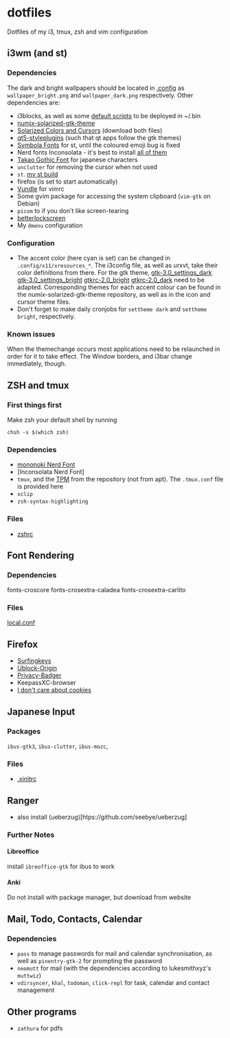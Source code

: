 dotfiles
========

Dotfiles of my i3, tmux, zsh and vim configuration

i3wm (and st)
----------------

### Dependencies
The dark and bright wallpapers should be located in [.config](Home/.config/) as `wallpaper_bright.png` and `wallpaper_dark.png` respectively.
Other dependencies are:
- i3blocks, as well as some [default scripts](https://github.com/vivien/i3blocks-contrib) to be deployed in ~/.bin
- [numix-solarized-gtk-theme](https://aur.archlinux.org/packages/gtk-theme-numix-solarized)
- [Solarized Colors and Cursors](https://www.gnome-look.org/p/1312499/) (download both files)
- [qt5-styleplugins](https://aur.archlinux.org/qt5-styleplugins.git) (such that qt apps follow the gtk themes)
- [Symbola Fonts](https://aur.archlinux.org/packages/otf-symbola) for st, until the coloured emoji bug is fixed
- Nerd fonts Inconsolata - it's best to install [all of them](https://aur.archlinux.org/packages/nerd-fonts-complete)
- [Takao Gothic Font](https://aur.archlinux.org/packages/otf-takao) for japanese characters
- `unclutter` for removing the cursor when not used
- `st`. [my st build](https://github.com/leopoldfajtak/st)
- firefox (is set to start automatically)
- [Vundle](http://github.com/VundleVim/Vundle.vim) for vimrc
- Some gvim package for accessing the system clipboard (`vim-gtk` on Debian)
- `picom` to if you don't like screen-tearing
- [betterlockscreen](https://github.com/betterlockscreen/betterlockscreen)
- My `dmenu` configuration

### Configuration
- The accent color (here cyan is set) can be changed in `.config/x11/xresources_*`. The i3config file, as well as urxvt, take their color definitions from there. For the gtk theme, 
[gtk-3.0_settings_dark](Home/.config/gtk-3.0/settings_dark)
[gtk-3.0_settings_bright](Home/.config/gtk-3.0/settings_bright)
[gtkrc-2.0_bright](Home/.config/gtk-2.0/settings_bright)
[gtkrc-2.0_dark](Home/.config/gtk-2.0/settings_dark)
need to be adapted. Corresponding themes for each accent colour can be found in the numix-solarized-gtk-theme repository, as well as in the icon and cursor theme files.
- Don't forget to make daily cronjobs for `settheme dark` and `settheme bright`, respectively.
### Known issues
When the themechange occurs most applications need to be relaunched in order for it to take effect. The Window borders, and i3bar change immediately, though.

ZSH and tmux
------------
### First things first
Make zsh your default shell by running 
```shell
chsh -s $(which zsh)
```
### Dependencies
- [mononoki Nerd Font](www.nerdfonts.com/font-downloads)
- [Inconsolata Nerd Font]
- `tmux`, and the [TPM](https://github.com/tmux-plugins/tpm) from the repository (not from apt). The `.tmux.conf` file is provided here
- `xclip`
- `zsh-syntax-highlighting`
### Files
- [zshrc](Home/.zshrc)

Font Rendering
--------------
### Dependencies
fonts-croscore fonts-crosextra-caladea fonts-crosextra-carlito
### Files
[local.conf](/etc/fonts/local.conf)

## Firefox
- [Surfingkeys](https://github.com/brookhong/Surfingkeys)
- [Ublock-Origin](https://github.com/gorhill/uBlock#ublock-origin)
- [Privacy-Badger](https://privacybadger.org)
- KeepassXC-browser
- [I don't care about cookies](https://www.i-dont-care-about-cookies.eu/)

Japanese Input
--------------
### Packages
`ibus-gtk3`, `ibus-clutter`, `ibus-mozc`,

### Files
- [.xinitrc](Home/.xinitrc)

## Ranger
- also install (ueberzug)[htps://github.com/seebye/ueberzug]

### Further Notes
#### Libreoffice
install `ibreoffice-gtk` for ibus to work

#### Anki
Do not install with package manager, but download from website

Mail, Todo, Contacts, Calendar
------------------------------
### Dependencies
- `pass` to manage passwords for mail and calendar synchronisation, as well as `pinentry-gtk-2` for prompting the password
- `neomutt` for mail (with the dependencies according to lukesmithxyz's `muttwiz`)
- `vdirsyncer`, `khal`, `todoman`, `click-repl`  for task, calendar and contact management

Other programs
--------------
- `zathura` for pdfs

